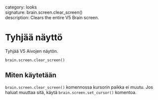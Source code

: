 category: looks  
signature: brain.screen.clear_screen()  
description: Clears the entire V5 Brain screen.  

# Tyhjää näyttö
 
Tyhjää V5 Aivojen näytön.

```don
brain.screen.clear_screen()
```

## Miten käytetään

`brain.screen.clear_screen()` komennossa kursorin paikka ei muutu. Jos haluat muuttaa sitä, käytä `brain.screen.set_cursor()` komentoa.

<advanced>
</advanced>
